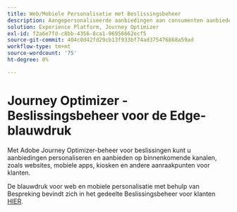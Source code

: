 ```yaml
---
title: Web/Mobiele Personalisatie met Beslissingsbeheer
description: Aangepersonaliseerde aanbiedingen aan consumenten aanbieden op verschillende kanalen, waaronder kiosken en door agenten begeleide ervaringen.
solution: Experience Platform, Journey Optimizer
exl-id: f2a6e7fd-c8bb-4356-8ca1-96956662ecf5
source-git-commit: 404c0d42fd29cb13f933bf74ad375476868a59ad
workflow-type: tm+mt
source-wordcount: '75'
ht-degree: 0%

---
```


# Journey Optimizer - Beslissingsbeheer voor de Edge-blauwdruk

Met Adobe Journey Optimizer-beheer voor beslissingen kunt u aanbiedingen personaliseren en aanbieden op binnenkomende kanalen, zoals websites, mobiele apps, kiosken en andere aanraakpunten voor klanten.

De blauwdruk voor web en mobiele personalisatie met behulp van Bespreking bevindt zich in het gedeelte Beslissingsbeheer voor klanten [HIER](../customer-journeys/decision_management/decision-management-edge.md).
